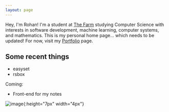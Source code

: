 ```yaml
---
layout: page
---
```



Hey, I'm Rohan! I'm a student at [The Farm](https://www.stanford.edu/) studying Computer Science with interests in software development, machine learning, computer systems, and mathematics. This is my personal home page... which needs to be updated! For now, visit my [Portfolio](https://rosikand.github.io/portfolio) page. 

## Some recent things 

- easyset
- rsbox 

Coming: 
- Front-end for my notes 

![image](https://user-images.githubusercontent.com/57341225/182982113-90c7ee65-6b3d-4210-b1f8-66bcfc235d3b.png){:height="7px" width="4px"}


